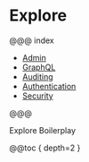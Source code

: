 # Explore

@@@ index

* [Admin](admin.md)
* [GraphQL](graphql.md)
* [Auditing](auditing.md)
* [Authentication](authentication.md)
* [Security](security.md)

@@@

Explore Boilerplay

@@toc { depth=2 }
